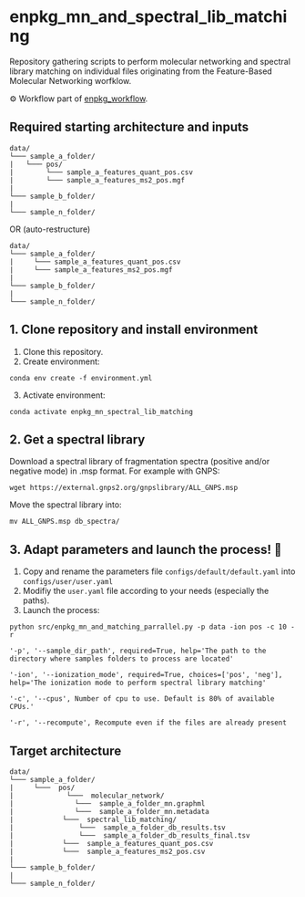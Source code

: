 # enpkg_mn_and_spectral_lib_matching
Repository gathering scripts to perform molecular networking and spectral library matching on individual files originating from the Feature-Based Molecular Networking worfklow.  

⚙️ Workflow part of [enpkg_workflow](https://github.com/enpkg/enpkg_workflow).

## Required starting architecture and inputs

```
data/
└─── sample_a_folder/
|	└─── pos/
|	     └─── sample_a_features_quant_pos.csv
|	     └─── sample_a_features_ms2_pos.mgf  
|
└─── sample_b_folder/
|
└─── sample_n_folder/
```
OR (auto-restructure)

```
data/
└─── sample_a_folder/
|     └─── sample_a_features_quant_pos.csv
|     └─── sample_a_features_ms2_pos.mgf   
|
└─── sample_b_folder/
|
└─── sample_n_folder/
```


## 1. Clone repository and install environment

1. Clone this repository.
2. Create environment: 
```
conda env create -f environment.yml
```
3. Activate environment:  
```
conda activate enpkg_mn_spectral_lib_matching
```

## 2. Get a spectral library
Download a spectral library of fragmentation spectra (positive and/or negative mode) in .msp format.
For example with GNPS:

```console
wget https://external.gnps2.org/gnpslibrary/ALL_GNPS.msp
```

Move the spectral library into:
```
mv ALL_GNPS.msp db_spectra/
```

## 3. Adapt parameters and launch the process! 🚀

1. Copy and rename the parameters file <code>configs/default/default.yaml</code> into <code>configs/user/user.yaml</code>
2. Modifiy the ``user.yaml`` file according to your needs (especially the paths).
3. Launch the process:
```
python src/enpkg_mn_and_matching_parrallel.py -p data -ion pos -c 10 -r
```
```
'-p', '--sample_dir_path', required=True, help='The path to the directory where samples folders to process are located'
```
```
'-ion', '--ionization_mode', required=True, choices=['pos', 'neg'], help='The ionization mode to perform spectral library matching'
```
```
'-c', '--cpus', Number of cpu to use. Default is 80% of available CPUs.'
```
```
'-r', '--recompute', Recompute even if the files are already present
```                     
##  Target architecture

```
data/
└─── sample_a_folder/
|     └───  pos/
|			  └───  molecular_network/
|	            └───  sample_a_folder_mn.graphml
|	            └───  sample_a_folder_mn.metadata
|		     └───  spectral_lib_matching/
|		         └───  sample_a_folder_db_results.tsv
|		         └───  sample_a_folder_db_results_final.tsv
|		     └───  sample_a_features_quant_pos.csv
|		     └───  sample_a_features_ms2_pos.csv 
|
└─── sample_b_folder/
|
└─── sample_n_folder/
```
